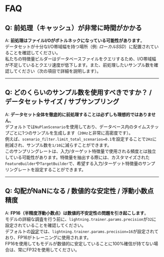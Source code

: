 # FAQ

## Q: 前処理（キャッシュ）が非常に時間がかかる
A: **前処理はファイルI/Oがボトルネックになっている可能性があります**。  
データセットが十分なI/O帯域幅を持つ場所（例: *ローカルSSD*）に配置されていることを確認してください。  
私たちの特徴量ビルダーはデータベースファイルをクエリするため、I/O帯域幅が不足しているとクエリ速度が低下します。また、前処理したいサンプル数を確認してください（次の項目で詳細を説明します）。

---

## Q: どのくらいのサンプル数を使用すべきですか？ / データセットサイズ / サブサンプリング
A: **データセット全体を徹底的に前処理することは必ずしも理想的ではありません**。  
デフォルトでは`NuPlanScenario`を使用しており、データベース内のタイムステップごとに1つのサンプルを生成します（`20Hz`と非常に高密度です）。  
例えば、`scenario_filter.limit_total_scenarios=0.1`を設定することで`2Hz`に削減され、サンプル数を`1/10`に減らすことができます。  
このサンプリングレートは、入力/ターゲット特徴量で使用される頻度とは独立している可能性があります。特徴量を抽出する際には、カスタマイズされた`FeatureBuilder`や`TargetBuilder`で、希望する入力/ターゲット特徴量のサンプリングレートを設定することができます。

---

## Q: 勾配がNaNになる / 数値的な安定性 / 浮動小数点精度
A: **FP16（半精度浮動小数点）は数値的不安定性の問題を引き起こします**。  
モデルの詳細な調査を行う前に、`lightning.trainer.params.precision`が`32`に設定されていることを確認してください。  
デフォルトの[設定](https://github.com/motional/nuplan-devkit/blob/master/nuplan/planning/script/config/training)では、`lightning.trainer.params.precision=16`が設定されており、FP16がトレーニングに使用されます。  
FP16を使用してもモデルが数値的に安定していることに100%確信が持てない場合は、常にFP32を使用してください。
